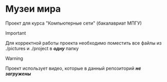 # Музеи мира
Проект для курса "Компьютерные сети" (бакалавриат МПГУ)
> [!IMPORTANT]
> Для корректной работы проекта необходимо поместить все файлы из ./pictures и ./project в ***одну*** папку
> > [!WARNING]
> Проект использует видео, которые в данный репозиторий ***не загружены***
